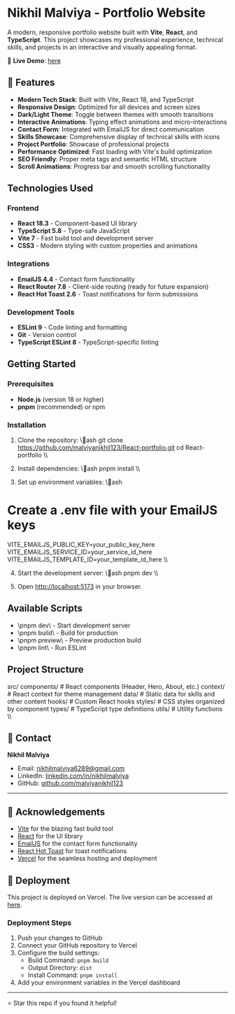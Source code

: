# Nikhil Malviya - Portfolio Website

A modern, responsive portfolio website built with **Vite**, **React**, and **TypeScript**. This project showcases my professional experience, technical skills, and projects in an interactive and visually appealing format.

🔗 **Live Demo**: [here](https://www.nikhilmalviya.me/)

## 🚀 Features

- **Modern Tech Stack**: Built with Vite, React 18, and TypeScript
- **Responsive Design**: Optimized for all devices and screen sizes
- **Dark/Light Theme**: Toggle between themes with smooth transitions
- **Interactive Animations**: Typing effect animations and micro-interactions
- **Contact Form**: Integrated with EmailJS for direct communication
- **Skills Showcase**: Comprehensive display of technical skills with icons
- **Project Portfolio**: Showcase of professional projects
- **Performance Optimized**: Fast loading with Vite's build optimization
- **SEO Friendly**: Proper meta tags and semantic HTML structure
- **Scroll Animations**: Progress bar and smooth scrolling functionality

##  Technologies Used

### Frontend
- **React 18.3** - Component-based UI library
- **TypeScript 5.8** - Type-safe JavaScript
- **Vite 7** - Fast build tool and development server
- **CSS3** - Modern styling with custom properties and animations

### Integrations
- **EmailJS 4.4** - Contact form functionality
- **React Router 7.8** - Client-side routing (ready for future expansion)
- **React Hot Toast 2.6** - Toast notifications for form submissions

### Development Tools
- **ESLint 9** - Code linting and formatting
- **Git** - Version control
- **TypeScript ESLint 8** - TypeScript-specific linting

##  Getting Started

### Prerequisites
- **Node.js** (version 18 or higher)
- **pnpm** (recommended) or npm

### Installation

1. Clone the repository:
\\\ash
git clone https://github.com/malviyanikhil123/React-portfolio.git
cd React-portfolio
\\\

2. Install dependencies:
\\\ash
pnpm install
\\\

3. Set up environment variables:
\\\ash
# Create a .env file with your EmailJS keys
VITE_EMAILJS_PUBLIC_KEY=your_public_key_here
VITE_EMAILJS_SERVICE_ID=your_service_id_here
VITE_EMAILJS_TEMPLATE_ID=your_template_id_here
\\\

4. Start the development server:
\\\ash
pnpm dev
\\\

5. Open [http://localhost:5173](http://localhost:5173) in your browser.

##  Available Scripts

- \pnpm dev\ - Start development server
- \pnpm build\ - Build for production
- \pnpm preview\ - Preview production build
- \pnpm lint\ - Run ESLint

##  Project Structure


src/
   components/     # React components (Header, Hero, About, etc.)
   context/        # React context for theme management
   data/           # Static data for skills and other content
   hooks/          # Custom React hooks
   styles/         # CSS styles organized by component
   types/          # TypeScript type definitions
   utils/          # Utility functions
\\\

## 📧 Contact

**Nikhil Malviya**
- Email: [nikhilmalviya6289@gmail.com](mailto:nikhilmalviya6289@gmail.com)
- LinkedIn: [linkedin.com/in/nikhilmalviya](https://linkedin.com/in/nikhilmalviya)
- GitHub: [github.com/malviyanikhil123](https://github.com/malviyanikhil123)

---

## 🙏 Acknowledgements
- [Vite](https://vitejs.dev/) for the blazing fast build tool
- [React](https://react.dev/) for the UI library
- [EmailJS](https://www.emailjs.com/) for the contact form functionality
- [React Hot Toast](https://react-hot-toast.com/) for toast notifications
- [Vercel](https://vercel.com/) for the seamless hosting and deployment

## 🚀 Deployment

This project is deployed on Vercel. The live version can be accessed at [here](https://www.nikhilmalviya.me/).

### Deployment Steps
1. Push your changes to GitHub
2. Connect your GitHub repository to Vercel
3. Configure the build settings:
   - Build Command: `pnpm build`
   - Output Directory: `dist`
   - Install Command: `pnpm install`
4. Add your environment variables in the Vercel dashboard

---

⭐ Star this repo if you found it helpful!
